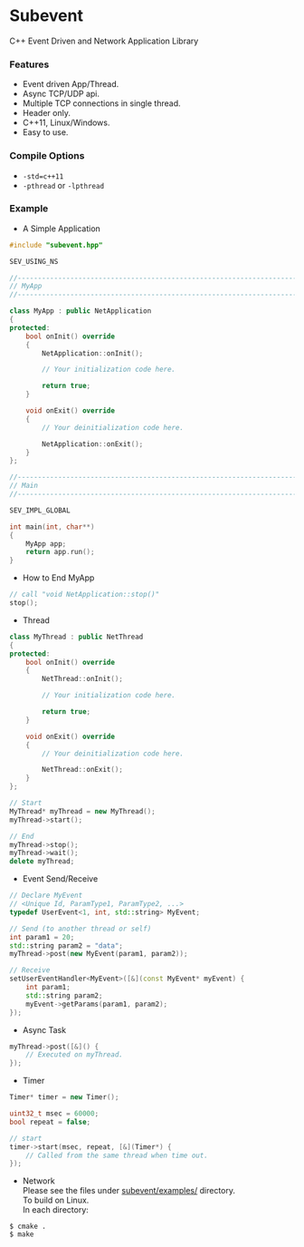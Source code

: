 Subevent
========

C++ Event Driven and Network Application Library

### Features
* Event driven App/Thread.
* Async TCP/UDP api.
* Multiple TCP connections in single thread.
* Header only.
* C++11, Linux/Windows.
* Easy to use.

### Compile Options
* `-std=c++11`
* `-pthread` or `-lpthread`

### Example
* A Simple Application
```C++
#include "subevent.hpp"

SEV_USING_NS

//---------------------------------------------------------------------------//
// MyApp
//---------------------------------------------------------------------------//

class MyApp : public NetApplication
{
protected:
    bool onInit() override
    {
        NetApplication::onInit();

        // Your initialization code here.

        return true;
    }

    void onExit() override
    {
        // Your deinitialization code here.

        NetApplication::onExit();
    }
};

//---------------------------------------------------------------------------//
// Main
//---------------------------------------------------------------------------//

SEV_IMPL_GLOBAL

int main(int, char**)
{
    MyApp app;
    return app.run();
}
```
* How to End MyApp
```C++
// call "void NetApplication::stop()"
stop();
```
* Thread
```C++
class MyThread : public NetThread
{
protected:
    bool onInit() override
    {
        NetThread::onInit();

        // Your initialization code here.

        return true;
    }

    void onExit() override
    {
        // Your deinitialization code here.

        NetThread::onExit();
    }
};
```
```C++
// Start
MyThread* myThread = new MyThread();
myThread->start();
```
```C++
// End
myThread->stop();
myThread->wait();
delete myThread;
```
* Event Send/Receive
```C++
// Declare MyEvent
// <Unique Id, ParamType1, ParamType2, ...>
typedef UserEvent<1, int, std::string> MyEvent;
```
```C++
// Send (to another thread or self)
int param1 = 20;
std::string param2 = "data";
myThread->post(new MyEvent(param1, param2));
```
```C++
// Receive
setUserEventHandler<MyEvent>([&](const MyEvent* myEvent) {
    int param1;
    std::string param2;
    myEvent->getParams(param1, param2);
});
```
* Async Task
```C++
myThread->post([&]() {
    // Executed on myThread.
});
```
* Timer
```C++
Timer* timer = new Timer();

uint32_t msec = 60000;
bool repeat = false;

// start
timer->start(msec, repeat, [&](Timer*) {
    // Called from the same thread when time out.
});
```
* Network  
Please see the files under [subevent/examples/](https://github.com/Ichishino/subevent/tree/master/examples) directory.  
To build on Linux.  
In each directory:  
```
$ cmake .
$ make
```
